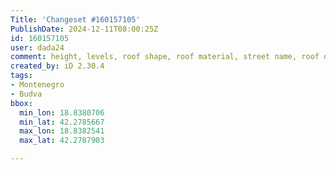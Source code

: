 ```yaml
---
Title: 'Changeset #160157105'
PublishDate: 2024-12-11T08:00:25Z
id: 160157105
user: dada24
comment: height, levels, roof shape, roof material, street name, roof orientation
created_by: iD 2.30.4
tags:
- Montenegro
- Budva
bbox:
  min_lon: 18.8380706
  min_lat: 42.2785667
  max_lon: 18.8382541
  max_lat: 42.2787903

---
```

